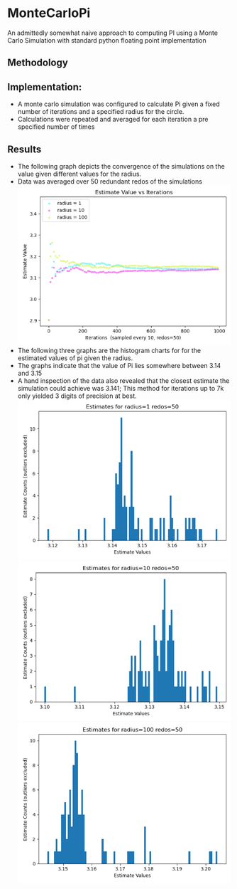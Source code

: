 # MonteCarloPi
An admittedly somewhat naive approach to computing PI using a Monte Carlo Simulation with standard python floating point implementation

## Methodology

## Implementation:
- A monte carlo simulation was configured to calculate Pi given a fixed number of iterations and a specified radius for the circle. 
- Calculations were repeated and averaged for each iteration a pre specified number of times
## Results
- The following graph depicts the convergence of the simulations on the value given different values for the radius.
- Data was averaged over 50 redundant redos of the simulations
![EstimatedValueVsIterations](EstimatedValueVsIterations.png)
- The following three graphs are the histogram charts for for the estimated values of pi given the radius. 
- The graphs indicate that the value of Pi lies somewhere between 3.14 and 3.15
- A hand inspection of the data also revealed that the closest estimate the simulation could achieve was 3.141; This method for iterations up to 7k only yielded 3 digits of precision at best. 
![EstimatesRadius1](EstimatesRadius1.png)
![EstimatesRadius10](EstimatesRadius10.png)
![EstimatesRadius100](EstimatesRadius100.png)


